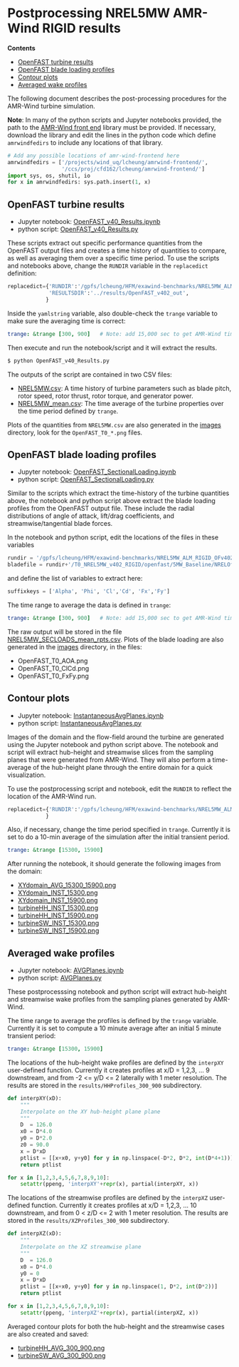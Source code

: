 # Postprocessing NREL5MW AMR-Wind RIGID results

**Contents**

- [OpenFAST turbine results](#openfast-turbine-results)
- [OpenFAST blade loading profiles](#openfast-blade-loading-profiles)
- [Contour plots](#contour-plots)
- [Averaged wake profiles](#averaged-wake-profiles)

The following document describes the post-processing procedures for the AMR-Wind turbine simulation.  

**Note**: In many of the python scripts and Jupyter notebooks provided, the path to the [AMR-Wind front end](https://github.com/Exawind/amr-wind-frontend) library must be provided.  If necessary, download the library and edit the lines in the python code which define `amrwindfedirs` to include any locations of that library.
```python
# Add any possible locations of amr-wind-frontend here
amrwindfedirs = ['/projects/wind_uq/lcheung/amrwind-frontend/',
                 '/ccs/proj/cfd162/lcheung/amrwind-frontend/']
import sys, os, shutil, io
for x in amrwindfedirs: sys.path.insert(1, x)
```

## OpenFAST turbine results

- Jupyter notebook: [OpenFAST_v40_Results.ipynb](OpenFAST_v40_Results.ipynb)
- python script: [OpenFAST_v40_Results.py](https://github.com/Exawind/exawind-benchmarks/blob/main/amr-wind/actuator_line/NREL5MW_ALM_BD/postprocessing/OpenFAST_v40_Results.py)

These scripts extract out specific performance quantities from the OpenFAST output files and creates a time history of quantities to compare, as well as averaging them over a specific time period.  To use the scripts and notebooks above, change the `RUNDIR` variable in the `replacedict` definition:

```python
replacedict={'RUNDIR':'/gpfs/lcheung/HFM/exawind-benchmarks/NREL5MW_ALM_RIGID_OFv402/',
             'RESULTSDIR':'../results/OpenFAST_v402_out',
            }
```

Inside the `yamlstring` variable, also double-check the `trange` variable to make sure the averaging time is correct:

```yaml
trange: &trange [300, 900]   # Note: add 15,000 sec to get AMR-Wind time
```

Then execute and run the notebook/script and it will extract the results.
```bash
$ python OpenFAST_v40_Results.py
```

The outputs of the script are contained in two CSV files:
- [NREL5MW.csv](https://github.com/Exawind/exawind-benchmarks/blob/main/amr-wind/actuator_line/NREL5MW_ALM_BD/results/OpenFAST_v402_out/NREL5MW.csv): A time history of turbine parameters such as blade pitch, rotor speed, rotor thrust, rotor torque, and generator power.
- [NREL5MW_mean.csv](https://github.com/Exawind/exawind-benchmarks/blob/main/amr-wind/actuator_line/NREL5MW_ALM_BD/results/OpenFAST_v402_out/NREL5MW_mean.csv): The time average of the turbine properties over the time period defined by `trange`.

 Plots of the quantities from `NREL5MW.csv` are also generated in the [images](https://github.com/Exawind/exawind-benchmarks/blob/main/amr-wind/actuator_line/NREL5MW_ALM_BD/results/images) directory, look for the `OpenFAST_T0_*.png` files.

## OpenFAST blade loading profiles

- Jupyter notebook: [OpenFAST_SectionalLoading.ipynb](OpenFAST_SectionalLoading.ipynb)
- python script: [OpenFAST_SectionalLoading.py](https://github.com/Exawind/exawind-benchmarks/blob/main/amr-wind/actuator_line/NREL5MW_ALM_BD/postprocessing/OpenFAST_SectionalLoading.py)

Similar to the scripts which extract the time-history of the turbine quantities above, the notebook and python script above extract the blade loading profiles from the OpenFAST output file.  These include the radial distributions of angle of attack, lift/drag coefficients, and streamwise/tangential blade forces.

In the notebook and python script, edit the locations of the files in these variables
```python
rundir = '/gpfs/lcheung/HFM/exawind-benchmarks/NREL5MW_ALM_RIGID_OFv402/'
bladefile = rundir+'/T0_NREL5MW_v402_RIGID/openfast/5MW_Baseline/NRELOffshrBsline5MW_AeroDyn_blade.dat'
```

and define the list of variables to extract here: 
```python
suffixkeys = ['Alpha', 'Phi', 'Cl','Cd', 'Fx','Fy']
```

The time range to average the data is defined in `trange`:

```yaml
trange: &trange [300, 900]   # Note: add 15,000 sec to get AMR-Wind time
```

The raw output will be stored in the file [NREL5MW_SECLOADS_mean_rpts.csv](https://github.com/Exawind/exawind-benchmarks/blob/main/amr-wind/actuator_line/NREL5MW_ALM_BD/results/OpenFAST_v402_out/NREL5MW_SECLOADS_mean_rpts.csv).  Plots of the blade loading are also generated in the [images](https://github.com/Exawind/exawind-benchmarks/blob/main/amr-wind/actuator_line/NREL5MW_ALM_BD/results/images) directory, in the files:

- OpenFAST_T0_AOA.png
- OpenFAST_T0_ClCd.png
- OpenFAST_T0_FxFy.png

## Contour plots

- Jupyter notebook: [InstantaneousAvgPlanes.ipynb](InstantaneousAvgPlanes.ipynb)
- python script: [InstantaneousAvgPlanes.py](https://github.com/Exawind/exawind-benchmarks/blob/main/amr-wind/actuator_line/NREL5MW_ALM_BD/postprocessing/InstantaneousAvgPlanes.py)

Images of the domain and the flow-field around the turbine are generated using the Jupyter notebook and python script above.  The notebook and script will extract hub-height and streamwise slices from the sampling planes that were generated from AMR-Wind.  They will also perform a time-average of the hub-height plane through the entire domain for a quick visualization.

To use the postprocessing script and notebook, edit the `RUNDIR` to reflect the location of the AMR-Wind run.
```python
replacedict={'RUNDIR':'/gpfs/lcheung/HFM/exawind-benchmarks/NREL5MW_ALM_RIGID_OFv402/',
            }
```

Also, if necessary, change the time period specified in `trange`.  Currently it is set to do a 10-min average of the simulation after the initial transient period.

```yaml
trange: &trange [15300, 15900]
```

After running the notebook, it should generate the following images from the domain:

- [XYdomain_AVG_15300_15900.png](../results/images/XYdomain_AVG_15300_15900.png)
- [XYdomain_INST_15300.png](../results/images/XYdomain_INST_15300.png)
- [XYdomain_INST_15900.png](../results/images/XYdomain_INST_15900.png)
- [turbineHH_INST_15300.png](../results/images/turbineHH_INST_15300.png)
- [turbineHH_INST_15900.png](../results/images/turbineHH_INST_15900.png)
- [turbineSW_INST_15300.png](../results/images/turbineSW_INST_15300.png)
- [turbineSW_INST_15900.png](../results/images/turbineSW_INST_15900.png)

## Averaged wake profiles

- Jupyter notebook: [AVGPlanes.ipynb](AVGPlanes.ipynb)
- python script: [AVGPlanes.py](https://github.com/Exawind/exawind-benchmarks/blob/main/amr-wind/actuator_line/NREL5MW_ALM_BD/postprocessing/AVGPlanes.py)

These postprocesssing notebook and python script will extract hub-height and streamwise wake profiles from the sampling planes generated by AMR-Wind.  

The time range to average the profiles is defined by the `trange` variable.  Currently it is set to compute a 10 minute average after an initial 5 minute transient period: 

```yaml
trange: &trange [15300, 15900]
```

The locations of the hub-height wake profiles are defined by the `interpXY` user-defined function.  Currently it creates profiles at x/D = 1,2,3, ... 9 downstream, and from -2 <= y/D <= 2 laterally with 1 meter resolution.  The results are stored in the `results/HHProfiles_300_900` subdirectory.
```python
def interpXY(xD):
    """
    Interpolate on the XY hub-height plane plane 
    """
    D  = 126.0
    x0 = D*4.0
    y0 = D*2.0
    z0 = 90.0
    x = D*xD
    ptlist = [[x+x0, y+y0] for y in np.linspace(-D*2, D*2, int(D*4+1))]
    return ptlist

for x in [1,2,3,4,5,6,7,8,9,10]:
    setattr(ppeng, 'interpXY'+repr(x), partial(interpXY, x))
```

The locations of the streamwise profiles are defined by the `interpXZ` user-defined function.  Currently it creates profiles at x/D = 1,2,3, ... 10 downstream, and from 0 < z/D <= 2 with 1 meter resolution.  The results are stored in the `results/XZProfiles_300_900` subdirectory.
```python
def interpXZ(xD):
    """
    Interpolate on the XZ streamwise plane 
    """
    D  = 126.0
    x0 = D*4.0
    y0 = 0
    x = D*xD
    ptlist = [[x+x0, y+y0] for y in np.linspace(1, D*2, int(D*2))]
    return ptlist

for x in [1,2,3,4,5,6,7,8,9,10]:
    setattr(ppeng, 'interpXZ'+repr(x), partial(interpXZ, x))
```

Averaged contour plots for both the hub-height and the streamwise cases are also created and saved:

- [turbineHH_AVG_300_900.png](../results/images/turbineHH_AVG_300_900.png)
- [turbineSW_AVG_300_900.png](../results/images/turbineSW_AVG_300_900.png)
